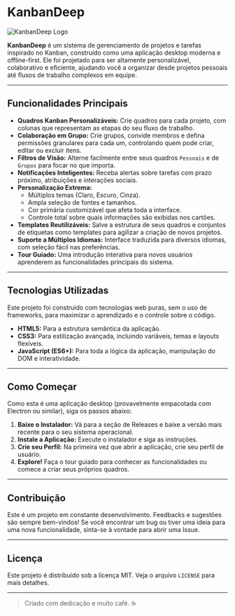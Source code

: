 # KanbanDeep

![KanbanDeep Logo](https://via.placeholder.com/800x250.png?text=KanbanDeep+Project)

**KanbanDeep** é um sistema de gerenciamento de projetos e tarefas inspirado no Kanban, construído como uma aplicação desktop moderna e offline-first. Ele foi projetado para ser altamente personalizável, colaborativo e eficiente, ajudando você a organizar desde projetos pessoais até fluxos de trabalho complexos em equipe.

---

## Funcionalidades Principais

- **Quadros Kanban Personalizáveis:** Crie quadros para cada projeto, com colunas que representam as etapas do seu fluxo de trabalho.
- **Colaboração em Grupo:** Crie grupos, convide membros e defina permissões granulares para cada um, controlando quem pode criar, editar ou excluir itens.
- **Filtros de Visão:** Alterne facilmente entre seus quadros `Pessoais` e de `Grupos` para focar no que importa.
- **Notificações Inteligentes:** Receba alertas sobre tarefas com prazo próximo, atribuições e interações sociais.
- **Personalização Extrema:**
  - Múltiplos temas (Claro, Escuro, Cinza).
  - Ampla seleção de fontes e tamanhos.
  - Cor primária customizável que afeta toda a interface.
  - Controle total sobre quais informações são exibidas nos cartões.
- **Templates Reutilizáveis:** Salve a estrutura de seus quadros e conjuntos de etiquetas como templates para agilizar a criação de novos projetos.
- **Suporte a Múltiplos Idiomas:** Interface traduzida para diversos idiomas, com seleção fácil nas preferências.
- **Tour Guiado:** Uma introdução interativa para novos usuários aprenderem as funcionalidades principais do sistema.

---

## Tecnologias Utilizadas

Este projeto foi construído com tecnologias web puras, sem o uso de frameworks, para maximizar o aprendizado e o controle sobre o código.

- **HTML5:** Para a estrutura semântica da aplicação.
- **CSS3:** Para estilização avançada, incluindo variáveis, temas e layouts flexíveis.
- **JavaScript (ES6+):** Para toda a lógica da aplicação, manipulação do DOM e interatividade.

---

## Como Começar

Como esta é uma aplicação desktop (provavelmente empacotada com Electron ou similar), siga os passos abaixo:

1.  **Baixe o Instalador:** Vá para a seção de Releases e baixe a versão mais recente para o seu sistema operacional.
2.  **Instale a Aplicação:** Execute o instalador e siga as instruções.
3.  **Crie seu Perfil:** Na primeira vez que abrir a aplicação, crie seu perfil de usuário.
4.  **Explore!** Faça o tour guiado para conhecer as funcionalidades ou comece a criar seus próprios quadros.

---

## Contribuição

Este é um projeto em constante desenvolvimento. Feedbacks e sugestões são sempre bem-vindos! Se você encontrar um bug ou tiver uma ideia para uma nova funcionalidade, sinta-se à vontade para abrir uma Issue.

---

## Licença

Este projeto é distribuído sob a licença MIT. Veja o arquivo `LICENSE` para mais detalhes.

---

> Criado com dedicação e muito café. ☕
